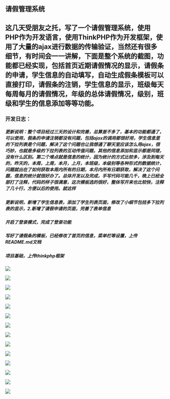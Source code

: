 ## 请假管理系统   

## 这几天受朋友之托，写了一个请假管理系统，使用PHP作为开发语言，使用ThinkPHP作为开发框架，使用了大量的ajax进行数据的传输验证，当然还有很多细节，有时间会一一讲解，下面是整个系统的截图，功能都已经实现，包括首页近期请假情况的显示，请假条的申请，学生信息的自动填写，自动生成假条模板可以直接打印，请假条的注销，学生信息的显示，班级每天每周每月的请假情况，年级的总体请假情况，级别，班级和学生的信息添加等等功能。

### 开发日志：   

##### 更新说明：整个项目经过三天的设计和完善，总算差不多了，基本的功能都通了，可以使用，假条的申请注销都没有问题，包括ajax的调用都很好用，学生信息里的下拉列表是个问题，解决了这个问题也让我想通了聊天室应该怎么用ajax，很巧妙，也就是多级的下拉列表的互动传值问题，其他的信息添加和显示都是同理，没有什么区别。第二个难点就是信息的统计，因为统计的方式比较多，涉及到每天的，昨天的，本周，上周，本月，上月，本班级，本级别等各种形式的数据统计，问题就出在了如何获取本周内所有的日期，本月内所有日期获取，解决了这个问题，信息的统计就很好办了。总体开发以及完成，手写代码可能几千，晚上已经全部打了注释，代码的样子很满意，这次模板选的很好，整体写开来也比较快，注释了几十行，方便以后的使用。就这样

##### 更新说明，新增了学生信息表，添加了学生列表页面，修改了小细节包括多下拉列表的显示，2.新增了请假申请的页面，完善了表单信息  

##### 开启了登录模式，完成了登录功能

##### 写好了请假条的模板，已经修改了首页的信息，菜单栏等设置，上传README.md文档

##### 项目基础，上传thinkphp框架

![](http://cos.rain1024.com/blog/netword/leave14.jpg)

![](http://cos.rain1024.com/blog/netword/leave1.jpg)

![](http://cos.rain1024.com/blog/netword/leave2.jpg)

![](http://cos.rain1024.com/blog/netword/leave3.jpg)

![](http://cos.rain1024.com/blog/netword/leave4.jpg)

![](http://cos.rain1024.com/blog/netword/leave5.jpg)

![](http://cos.rain1024.com/blog/netword/leave6.jpg)

![](http://cos.rain1024.com/blog/netword/leave7.jpg)

![](http://cos.rain1024.com/blog/netword/leave8.jpg)

![](http://cos.rain1024.com/blog/netword/leave9.jpg)

![](http://cos.rain1024.com/blog/netword/leave10.jpg)

![](http://cos.rain1024.com/blog/netword/leave11.jpg)

![](http://cos.rain1024.com/blog/netword/leave12.jpg)

![](http://cos.rain1024.com/blog/netword/leave13.jpg)